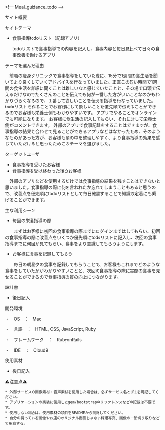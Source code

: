 <!— Meal_guidance_todo -->

サイト概要

サイトテーマ
* 食事指導todoリスト（記録アプリ）

  todoリストで食事指導での内容を記入し、食事内容と毎日見比べて日々の食事改善を助けるアプリ



テーマを選んだ理由

　前職の痩身クリニックで食事指導をしていた際に、15分で1週間の食生活を聞いてより良くしていくアドバイスを行なっていました。正直この短い時間で1週間の食生活を詳細に聞くことは難しいなと感じていたことと、その場で口頭で伝えるだけなのでたくさんのことを伝えても何が一番した方がいいことなのかもわかりづらくなるので、１番して欲しいことを伝える指導を行なっていました。
todoリストを作ることでお客様にして欲しいことを優先順で伝えることができるのでお客様も栄養士側もわかりやすいです。
アプリでやることでオンラインでも可能になります。
お客様に食生活の記入してもらい、それに対して栄養士側がコメントできます。
外部のアプリで食事記録をすることはできますが、食事指導の結果と合わせて見ることができるアプリなどはなかったため、そのようなものがあった方が、お客様も頭の中を整理しやすく、より食事指導の効果を感じていただけると思ったためこのテーマを選びました。


ターゲットユーザ

* 食事指導を受けたお客様
* 食事指導を受け終わった後のお客様

　外部のアプリなどを使用するだけでは食事指導の結果を残すことはできないと思いました。食事指導の際に何を言われたか忘れてしまうこともあると思うので、改善点を優先順にtodoリストとして毎日確認することで知識の定着にも繋げることができます。


主な利用シーン

* 毎回の栄養指導の際

　　まずはお客様に初回の食事指導の際までにログインまではしてもらい、初回の食事指導の際に改善点をいくつか優先順にtodoリストに記入し、次回の食事指導までに何回か見てもらい、食事をより意識してもらうようにします。


* お客様に食事を記録してもらう

　　毎日の朝昼夕の食事を記録してもらうことで、お客様もこれまでどのような食事をしていたかがわかりやすいことと、次回の食事指導の際に実際の食事を見せることができるので食事指導の質の向上につながります。


設計書

* 後日記入



開発環境

・　OS　：　Mac

・　言語　：　HTML, CSS, JavaScript, Ruby

・　フレームワーク　：　RubyonRails

・　IDE　：　Cloud9 


使用素材

* 後日記入

⚠️注意点⚠️

    * 外部サービスの画像素材・音声素材を使用した場合は、必ずサービス名とURLを明記してください。
    * アプリケーションの実装に使用したgem/bootstrapのリファレンスなどの記載は不要です。
    * 使用しない場合は、使用素材の項目をREADMEから削除してください。
    * 自分の持っている画像やお店のオリジナル商品じゃない料理写真、画像の一部切り取りなどで用意する。

